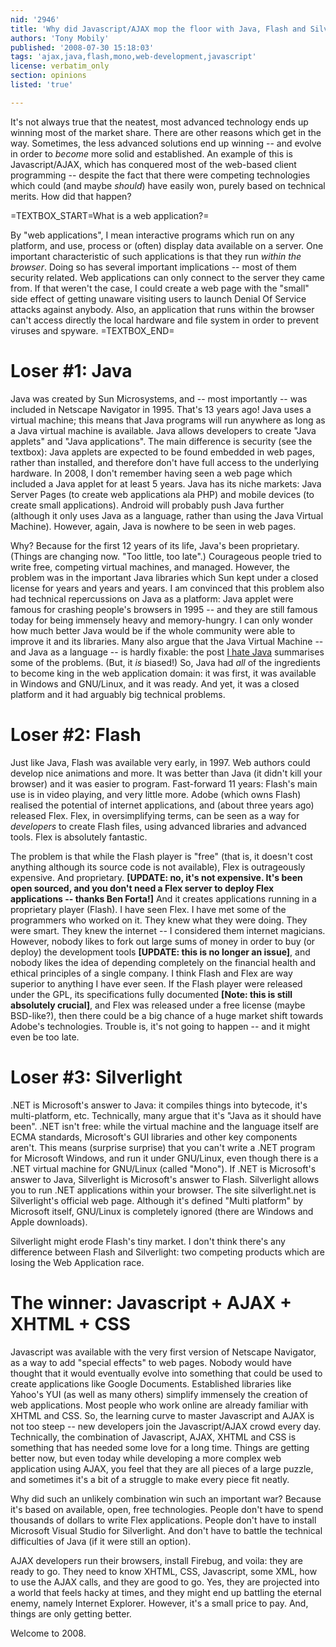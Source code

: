 ```yaml
---
nid: '2946'
title: 'Why did Javascript/AJAX mop the floor with Java, Flash and Silverlight? Or, why open standards eventually win'
authors: 'Tony Mobily'
published: '2008-07-30 15:18:03'
tags: 'ajax,java,flash,mono,web-development,javascript'
license: verbatim_only
section: opinions
listed: 'true'

---
```

It's not always true that the neatest, most advanced technology ends up winning most of the market share. There are other reasons which get in the way. Sometimes, the less advanced solutions end up winning -- and evolve in order to _become_ more solid and established. An example of this is Javascript/AJAX, which has conquered most of the web-based client programming -- despite the fact that there were competing technologies which could (and maybe _should_) have easily won, purely based on technical merits. How did that happen?

<!--break-->

=TEXTBOX_START=What is a web application?=

By "web applications", I mean interactive programs which run on any platform, and use, process or (often) display data available on a server. One important characteristic of such applications is that they run _within the browser_. Doing so has several important implications -- most of them security related. Web applications can only connect to the server they came from. If that weren't the case, I could create a web page with the "small" side effect of getting unaware visiting users to launch Denial Of Service attacks against anybody. Also, an application that runs within the browser can't access directly the local hardware and file system in order to prevent viruses and spyware.
=TEXTBOX_END=

# Loser #1: Java

Java was created by Sun Microsystems, and -- most importantly -- was included in Netscape Navigator in 1995. That's 13 years ago!
Java uses a virtual machine; this means that Java programs will run anywhere as long as a Java virtual machine is available. Java allows developers to create "Java applets" and "Java applications". The main difference is security (see the textbox): Java applets are expected to be found embedded in web pages, rather than installed, and therefore don't have full access to the underlying hardware. In 2008, I don't remember having seen a web page which included a Java applet for at least 5 years.
Java has its niche markets: Java Server Pages (to create web applications ala PHP) and mobile devices (to create small applications). Android will probably push Java further (although it only uses Java as a language, rather than using the Java Virtual Machine). However, again, Java is nowhere to be seen in web pages.

Why? Because for the first 12 years of its life, Java's been proprietary. (Things are changing now. "Too little, too late".) Courageous people tried to write free, competing virtual machines, and managed. However, the problem was in the important Java libraries which Sun kept under a closed license for years and years and years. I am convinced that this problem also had technical repercussions on Java as a platform: Java applet were famous for crashing people's browsers in 1995 -- and they are still famous today for being immensely heavy and memory-hungry. I can only wonder how much better Java would be if the whole community were able to improve it and its libraries. Many also argue that the Java Virtual Machine -- and Java as a language -- is hardly fixable: the post [I hate Java](http://warp.povusers.org/grrr/java.html) summarises some of the problems. (But, it _is_ biased!)
So, Java had _all_ of the ingredients to become king in the web application domain: it was first, it was available in Windows and GNU/Linux, and it was ready. And yet, it was a closed platform and it had arguably big technical problems.

# Loser #2: Flash

Just like Java, Flash was available very early, in 1997. Web authors could develop nice animations and more. It was better than Java (it didn't kill your browser) and it was easier to program.
Fast-forward 11 years: Flash's main use is in video playing, and very little more. Adobe (which owns Flash) realised the potential of internet applications, and (about three years ago) released Flex. Flex, in oversimplifying terms, can be seen as a way for _developers_ to create Flash files, using advanced libraries and advanced tools. Flex is absolutely fantastic.

The problem is that while the Flash player is "free" (that is, it doesn't cost anything although its source code is not available), Flex is outrageously expensive. And proprietary. **[UPDATE: no, it's not expensive. It's been open sourced, and you don't need a Flex server to deploy Flex applications -- thanks Ben Forta!]** And it creates applications running in a proprietary player (Flash).
I have seen Flex. I have met some of the programmers who worked on it. They knew what they were doing. They were smart. They knew the internet -- I considered them internet magicians. However, nobody likes to fork out large sums of money in order to buy (or deploy) the development tools **[UPDATE: this is no longer an issue]**, and nobody likes the idea of depending completely on the financial health and ethical principles of a single company. I think Flash and Flex are way superior to anything I have ever seen. If the Flash player were released under the GPL, its specifications fully documented **[Note: this is still absolutely crucial]**, and Flex was released under a free license (maybe BSD-like?), then there could be a big chance of a huge market shift towards Adobe's technologies. Trouble is, it's not going to happen -- and it might even be too late.

# Loser #3: Silverlight

.NET is Microsoft's answer to Java: it compiles things into bytecode, it's multi-platform, etc. Technically, many argue that it's "Java as it should have been". .NET isn't free: while the virtual machine and the language itself are ECMA standards, Microsoft's GUI libraries and other key components aren't. This means (surprise surprise) that you can't write a .NET program for Microsoft Windows, and run it under GNU/Linux, even though there is a .NET virtual machine for GNU/Linux (called "Mono").
If .NET is Microsoft's answer to Java, Silverlight is Microsoft's answer to Flash. Silverlight allows you to run .NET applications within your browser. The site silverlight.net is Silverlight's official web page. Although it's defined "Multi platform" by Microsoft itself, GNU/Linux is completely ignored (there are Windows and Apple downloads).

Silverlight might erode Flash's tiny market. I don't think there's any difference between Flash and Silverlight: two competing products which are losing the Web Application race.

# The winner: Javascript + AJAX + XHTML + CSS

Javascript was available with the very first version of Netscape Navigator, as a way to add "special effects" to web pages. Nobody would have thought that it would eventually evolve into something that could be used to create applications like Google Documents. 
Established libraries like Yahoo's YUI (as well as many others) simplify immensely the creation of web applications. Most people who work online are already familiar with XHTML and CSS. So, the learning curve to master Javascript and AJAX is not too steep -- new developers join the Javascript/AJAX crowd every day.
Technically, the combination of Javascript, AJAX, XHTML and CSS is something that has needed some love for a long time. Things are getting better now, but even today while developing a more complex web application using AJAX, you feel that they are all pieces of a large puzzle, and sometimes it's a bit of a struggle to make every piece fit neatly.

Why did such an unlikely combination win such an important war? Because it's based on available, open, free technologies. People don't have to spend thousands of dollars to write Flex applications. People don't have to install Microsoft Visual Studio for Silverlight. And don't have to battle the technical difficulties of Java (if it were still an option).

AJAX developers run their browsers, install Firebug, and voila: they are ready to go. They need to know XHTML, CSS, Javascript, some XML, how to use the AJAX calls, and they are good to go. Yes, they are projected into a world that feels hacky at times, and they might end up battling the eternal enemy, namely Internet Explorer. However, it's a small price to pay. And, things are only getting better.

Welcome to 2008.
